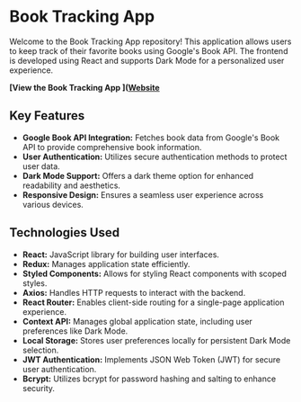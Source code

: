 # Book Tracking App

Welcome to the Book Tracking App  repository! This application allows users to keep track of their favorite books using Google's Book API. The frontend is developed using React and supports Dark Mode for a personalized user experience.

**[View the Book Tracking App ]([Website](https://teaghaneveleigh.github.io/book-front/)**

## Key Features

- **Google Book API Integration:** Fetches book data from Google's Book API to provide comprehensive book information.
- **User Authentication:** Utilizes secure authentication methods to protect user data.
- **Dark Mode Support:** Offers a dark theme option for enhanced readability and aesthetics.
- **Responsive Design:** Ensures a seamless user experience across various devices.

## Technologies Used

- **React:** JavaScript library for building user interfaces.
- **Redux:** Manages application state efficiently.
- **Styled Components:** Allows for styling React components with scoped styles.
- **Axios:** Handles HTTP requests to interact with the backend.
- **React Router:** Enables client-side routing for a single-page application experience.
- **Context API:** Manages global application state, including user preferences like Dark Mode.
- **Local Storage:** Stores user preferences locally for persistent Dark Mode selection.
- **JWT Authentication:** Implements JSON Web Token (JWT) for secure user authentication.
- **Bcrypt:** Utilizes bcrypt for password hashing and salting to enhance security.


